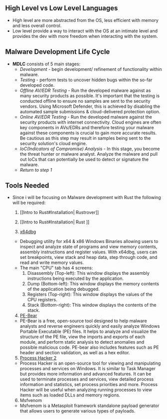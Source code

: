 
## High Level vs Low Level Languages

- High level are more abstracted from the OS, less efficient with memory and less overall control.
- Low level provide a way to interact with the OS at an intimate level and provides the dev with more freedom when interacting with the system.
## Malware Development Life Cycle

- **MDLC** consists of 5 main stages:
	- _Development_ - begin development/ refinement of functionality within malware.
	- _Testing_ - perform tests to uncover hidden bugs within the so-far developed code.
	- _Offline AV/EDR Testing_ - Run the developed malware against as many security products as possible. It's important that the testing is conducted offline to ensure no samples are sent to the security vendors. Using Microsoft Defender, this is achieved by disabling the automated sample submissions & cloud-delivered protection option.
	- _Online AV/EDR Testing_ - Run the developed malware against the security products with internet connectivity. Cloud engines are often key components in AVs/EDRs and therefore testing your malware against these components is crucial to gain more accurate results. Be cautious as this step may result in samples being sent to the security solution's cloud engine.
	- _IoC(Indicators of Compromise) Analysis_ - In this stage, you become the threat hunter or malware analyst. Analyze the malware and pull out IoCs that can potentially be used to detect or signature the malware.
	- _Return to step 1_

## Tools Needed

- Since i will be focusing on Malware development with Rust the following will be required:
	1. [[Intro to Rust#Installation| Rustrover]]
	
	2. [[Intro to Rust#Installation| Rust ]]
	
	3. [x64dbg](https://x64dbg.com/) 
	- Debugging utility for x64 & x86 Windows Binaries allowing users to inspect and analyze state of programs and view memory contents, assembly instructions and register values. With x64dbg, users can set breakpoints, view stack and heap data, step through code, and read and write memory values.
	- The main "CPU" tab has 4 screens:
		1. Disassembly (Top-left): This window displays the assembly instructions being executed by the application.
		2. Dump (Bottom-left): This window displays the memory contents of the application being debugged.
		3. Registers (Top-right): This window displays the values of the CPU registers.
		4. Stack (Bottom-right): This window displays the contents of the stack.
	
	4.  [PE-Bear](https://github.com/hasherezade/pe-bear) 
	- PE-Bear is a free, open-source tool designed to help malware analysts and reverse engineers quickly and easily analyze Windows Portable Executable (PE) files. It helps to analyze and visualize the structure of the PE file, view the imports and exports of each module, and perform static analysis to detect anomalies and possible malicious code. PE-bear also includes features such as PE header and section validation, as well as a hex editor.
	
	5. [Process Hacker 2](https://processhacker.sourceforge.io/downloads.php)
	- Process Hacker is an open-source tool for viewing and manipulating processes and services on Windows. It is similar to Task Manager but provides more information and advanced features. It can be used to terminate processes and services, view detailed process information and statistics, set process priorities and more. Process Hacker will be useful when analyzing running processes to view items such as loaded DLLs and memory regions.
	
	6.  Msfvenom
	- Msfvenom is a Metasploit framework standalone payload generator that allows users to generate various types of payloads.